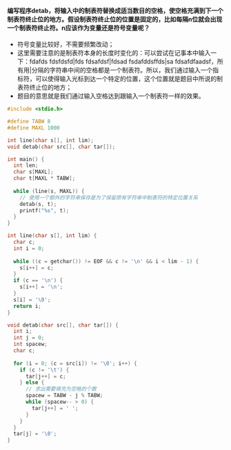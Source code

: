#### 编写程序detab，将输入中的制表符替换成适当数目的空格，使空格充满到下一个制表符终止位的地方。假设制表符终止位的位置是固定的，比如每隔n位就会出现一个制表符终止符。n应该作为变量还是符号变量呢？
* 符号变量比较好，不需要频繁改动；
* 这里需要注意的是制表符本身的长度时变化的：可以尝试在记事本中输入一下：fdafds	fdsfdsfd\|fds	fdsafdsf\|fdsad	fsdafddsffds\|sa	fdsafdfaadsf，所有用\|分隔的字符串中间的空格都是一个制表符。所以，我们通过输入一个指标符，可以使得输入光标到达一个特定的位置，这个位置就是题目中所说的制表符终止位的地方；
* 题目的意思就是我们通过输入空格达到跟输入一个制表符一样的效果。
```C
#include <stdio.h>

#define TABW 8
#define MAXL 1000

int line(char s[], int lim);
void detab(char src[], char tar[]);

int main() {
  int len;
  char s[MAXL];
  char t[MAXL * TABW];
  
  while (line(s, MAXL)) {
    // 使用一个额外的字符串保存是为了保留原有字符串中制表符的特定位置关系
    detab(s, t);
    printf("%s", t);
  }
}

int line(char s[], int lim) {
  char c;
  int i = 0;
  
  while ((c = getchar()) != EOF && c != '\n' && i < lim - 1) {
    s[i++] = c;
  }
  if (c == '\n') {
    s[i++] = '\n';
  }
  s[i] = '\0';
  return i;
}

void detab(char src[], char tar[]) {
  int i;
  int j = 0;
  int spacew;
  char c;
  
  for (i = 0; (c = src[i]) != '\0'; i++) {
    if (c != '\t') {
      tar[j++] = c;
    } else {
      // 求出需要填充为空格的个数
      spacew = TABW - j % TABW;
      while (spacew-- > 0) {
        tar[j++] = ' ';
      }
    }
  }
  tar[j] = '\0';
}
```
